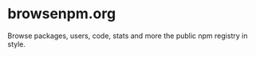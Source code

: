 browsenpm.org
=============

Browse packages, users, code, stats and more the public npm registry in style.
